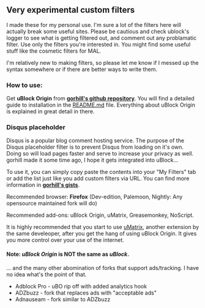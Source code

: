 ## Very experimental custom filters
I made these for my personal use. I'm sure a lot of the filters here will actually break some useful sites. Please be cautious and check ublock's logger to see what is getting filtered out, and comment out any problamatic filter.
Use only the filters you're interested in. You might find some useful stuff like the cosmetic filters for MAL. 

I'm relatively new to making filters, so please let me know if I messed up the syntax somewhere or if there are better ways to write them.

### How to use:
Get **uBlock Origin** from **[gorhill's github repository](https://github.com/gorhill/uBlock/)**. You will find a detailed guide to installation in the [README.md](https://github.com/gorhill/uBlock/blob/master/README.md) file. Everything about uBlock Origin is explained in great detail in there.

### Disqus placeholder
Disqus is a popular blog comment hosting service. The purpose of the Disqus placeholder filter is to prevent Disqus from loading on it's own. Doing so will load pages faster and serve to increase your privacy as well. gorhill made it some time ago, I hope it gets integrated into uBlock...

To use it, you can simply copy paste the contents into your "My Filters" tab or add the list just like you add custom filters via URL. You can find more information in **[gorhill's gists](https://gist.github.com/gorhill)**.



Recommended browser: **Firefox** (Dev-edition, Palemoon, Nightly: Any opensource maintained fork will do)

Recommended add-ons: uBlock Origin, uMatrix, Greasemonkey, NoScript.



It is highly recommended that you start to use [uMatrix](https://github.com/gorhill/uMatrix), another extension by the same develeoper, after you get the hang of using uBlock Origin. It gives you more control over your use of the internet.

#### Note: *uBlock Origin* is NOT the same as *uBlock*.
... and the many other abomination of forks that support ads/tracking. I have no idea what's the point of that.
* Adblock Pro - uBO rip off with added analytics hook
* ADZbuzz - fork that replaces ads with "acceptable ads"
* Adnauseam - fork similar to ADZbuzz
